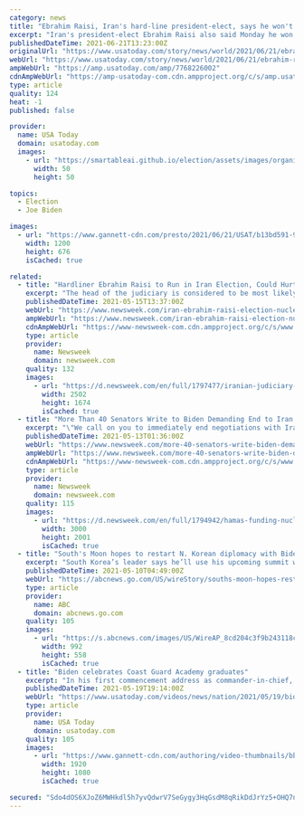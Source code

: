 ```yaml
---
category: news
title: "Ebrahim Raisi, Iran's hard-line president-elect, says he won't meet Biden"
excerpt: "Iran's president-elect Ebrahim Raisi also said Monday he won't negotiate over Tehran's ballistic missile program and its support of regional militias."
publishedDateTime: 2021-06-21T13:23:00Z
originalUrl: "https://www.usatoday.com/story/news/world/2021/06/21/ebrahim-raisi-irans-president-elect-wont-meet-joe-biden/7768226002/"
webUrl: "https://www.usatoday.com/story/news/world/2021/06/21/ebrahim-raisi-irans-president-elect-wont-meet-joe-biden/7768226002/"
ampWebUrl: "https://amp.usatoday.com/amp/7768226002"
cdnAmpWebUrl: "https://amp-usatoday-com.cdn.ampproject.org/c/s/amp.usatoday.com/amp/7768226002"
type: article
quality: 124
heat: -1
published: false

provider:
  name: USA Today
  domain: usatoday.com
  images:
    - url: "https://smartableai.github.io/election/assets/images/organizations/usatoday.com-50x50.jpg"
      width: 50
      height: 50

topics:
  - Election
  - Joe Biden

images:
  - url: "https://www.gannett-cdn.com/presto/2021/06/21/USAT/b13bd591-97b8-49f5-b3c4-b341c5913d7c-AP21172410427483.jpg?auto=webp&crop=1023,576,x0,y52&format=pjpg&width=1200"
    width: 1200
    height: 676
    isCached: true

related:
  - title: "Hardliner Ebrahim Raisi to Run in Iran Election, Could Hurt Biden's Nuclear Deal Hopes"
    excerpt: "The head of the judiciary is considered to be most likely to become Iran's next president in elections next month."
    publishedDateTime: 2021-05-15T13:37:00Z
    webUrl: "https://www.newsweek.com/iran-ebrahim-raisi-election-nuclear-deal-joe-biden-1591803"
    ampWebUrl: "https://www.newsweek.com/iran-ebrahim-raisi-election-nuclear-deal-joe-biden-1591803?amp=1"
    cdnAmpWebUrl: "https://www-newsweek-com.cdn.ampproject.org/c/s/www.newsweek.com/iran-ebrahim-raisi-election-nuclear-deal-joe-biden-1591803?amp=1"
    type: article
    provider:
      name: Newsweek
      domain: newsweek.com
    quality: 132
    images:
      - url: "https://d.newsweek.com/en/full/1797477/iranian-judiciary-chief-ebrahim-raisi.jpg"
        width: 2502
        height: 1674
        isCached: true
  - title: "More Than 40 Senators Write to Biden Demanding End to Iran Nuclear Talks Over Hamas Funding"
    excerpt: "\"We call on you to immediately end negotiations with Iran, and make clear that sanctions relief will not be provided,\" a group of 43 Republican senators wrote to President Joe Biden on Wednesday."
    publishedDateTime: 2021-05-13T01:36:00Z
    webUrl: "https://www.newsweek.com/more-40-senators-write-biden-demanding-end-iran-nuclear-talks-over-hamas-funding-1591031"
    ampWebUrl: "https://www.newsweek.com/more-40-senators-write-biden-demanding-end-iran-nuclear-talks-over-hamas-funding-1591031?amp=1"
    cdnAmpWebUrl: "https://www-newsweek-com.cdn.ampproject.org/c/s/www.newsweek.com/more-40-senators-write-biden-demanding-end-iran-nuclear-talks-over-hamas-funding-1591031?amp=1"
    type: article
    provider:
      name: Newsweek
      domain: newsweek.com
    quality: 115
    images:
      - url: "https://d.newsweek.com/en/full/1794942/hamas-funding-nuclear-deal-marco-rubio.jpg"
        width: 3000
        height: 2001
        isCached: true
  - title: "South's Moon hopes to restart N. Korean diplomacy with Biden"
    excerpt: "South Korea’s leader says he’ll use his upcoming summit with President Joe Biden as a chance to push to restart diplomacy with North Korea"
    publishedDateTime: 2021-05-10T04:49:00Z
    webUrl: "https://abcnews.go.com/US/wireStory/souths-moon-hopes-restart-korean-diplomacy-biden-77595018"
    type: article
    provider:
      name: ABC
      domain: abcnews.go.com
    quality: 105
    images:
      - url: "https://s.abcnews.com/images/US/WireAP_8cd204c3f9b243118ccd610aa5adfd14_16x9_992.jpg"
        width: 992
        height: 558
        isCached: true
  - title: "Biden celebrates Coast Guard Academy graduates"
    excerpt: "In his first commencement address as commander-in-chief, President Joe Biden celebrated the new graduates of the Coast Guard Academy Wednesday, saluting them for excelling during the pandemic and chiding them for being \"a really dull class."
    publishedDateTime: 2021-05-19T19:14:00Z
    webUrl: "https://www.usatoday.com/videos/news/nation/2021/05/19/biden-celebrates-coast-guard-academy-graduates/5168985001/"
    type: article
    provider:
      name: USA Today
      domain: usatoday.com
    quality: 105
    images:
      - url: "https://www.gannett-cdn.com/authoring/video-thumbnails/bbfc8731-c5ea-49a6-8769-8f42f6c4e3db_poster.jpg?quality=10"
        width: 1920
        height: 1080
        isCached: true

secured: "Sdo4dOS6XJoZ6MWHkdl5h7yvQdwrV7SeGygy3HqGsdM8qRikDdJrYz5+OHQ7nZKJa/jelOfUWCLtyTDr6mdYQXP9gRplRj56xmgvuUttQ1TD9T7oFAGcvS19GDCRx6faZRN/tF6gyuLAfiy3m9HgGZLC+Ofwv44566M84EOWMAHFK/XJjVNVYedSCuvrOhxx03jjraEvTvQSHBhRk29KJM88CYG05zPBX131mp4SqShm6W2kIlyzpmV9oazI2osCO9cwoUBXQ3jwhDdRsieLwa5/z0lNQIHz4wILhBpiQnMPkxfg0hDBlIgWD7gQuRX5FPNWOva9SB2ngripB4Geb6OjJ/kax54Q7Vsl9YvQF/w=;pEdrgT5aA8IWg7h8n45XjQ=="
---
```


